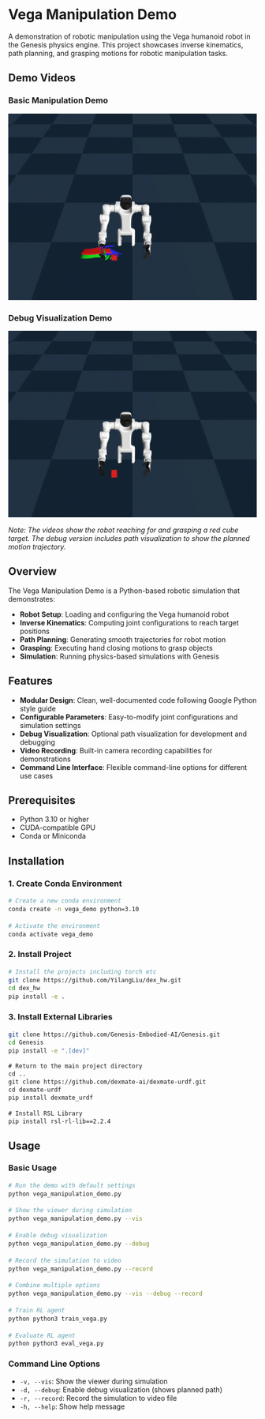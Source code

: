 # Vega Manipulation Demo

A demonstration of robotic manipulation using the Vega humanoid robot in the Genesis physics engine. This project showcases inverse kinematics, path planning, and grasping motions for robotic manipulation tasks.

## Demo Videos

### Basic Manipulation Demo
![Basic Demo](video_debug.gif)

### Debug Visualization Demo  
![Debug Demo](video_no_debug.gif)

*Note: The videos show the robot reaching for and grasping a red cube target. The debug version includes path visualization to show the planned motion trajectory.*

## Overview

The Vega Manipulation Demo is a Python-based robotic simulation that demonstrates:

- **Robot Setup**: Loading and configuring the Vega humanoid robot
- **Inverse Kinematics**: Computing joint configurations to reach target positions
- **Path Planning**: Generating smooth trajectories for robot motion
- **Grasping**: Executing hand closing motions to grasp objects
- **Simulation**: Running physics-based simulations with Genesis

## Features

- **Modular Design**: Clean, well-documented code following Google Python style guide
- **Configurable Parameters**: Easy-to-modify joint configurations and simulation settings
- **Debug Visualization**: Optional path visualization for development and debugging
- **Video Recording**: Built-in camera recording capabilities for demonstrations
- **Command Line Interface**: Flexible command-line options for different use cases

## Prerequisites

- Python 3.10 or higher
- CUDA-compatible GPU
- Conda or Miniconda

## Installation

### 1. Create Conda Environment

```bash
# Create a new conda environment
conda create -n vega_demo python=3.10

# Activate the environment
conda activate vega_demo
```

### 2. Install Project

```bash
# Install the projects including torch etc
git clone https://github.com/YilangLiu/dex_hw.git
cd dex_hw
pip install -e .
```

### 3. Install External Libraries

```bash
git clone https://github.com/Genesis-Embodied-AI/Genesis.git
cd Genesis
pip install -e ".[dev]"
```
```shell
# Return to the main project directory
cd ..
git clone https://github.com/dexmate-ai/dexmate-urdf.git
cd dexmate-urdf
pip install dexmate_urdf

# Install RSL Library 
pip install rsl-rl-lib==2.2.4
```

## Usage

### Basic Usage

```bash
# Run the demo with default settings
python vega_manipulation_demo.py

# Show the viewer during simulation
python vega_manipulation_demo.py --vis

# Enable debug visualization
python vega_manipulation_demo.py --debug

# Record the simulation to video
python vega_manipulation_demo.py --record

# Combine multiple options
python vega_manipulation_demo.py --vis --debug --record

# Train RL agent 
python python3 train_vega.py

# Evaluate RL agent 
python python3 eval_vega.py
```

### Command Line Options

- `-v, --vis`: Show the viewer during simulation
- `-d, --debug`: Enable debug visualization (shows planned path)
- `-r, --record`: Record the simulation to video file
- `-h, --help`: Show help message
